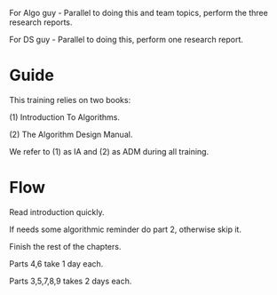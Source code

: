 For Algo guy - Parallel to doing this and team topics, perform the three research reports.

For DS guy - Parallel to doing this, perform one research report.

# Guide

This training relies on two books:

(1) Introduction To Algorithms.

(2) The Algorithm Design Manual.

We refer to (1) as IA and (2) as ADM during all training.

# Flow

Read introduction quickly.

If needs some algorithmic reminder do part 2, otherwise skip it.

Finish the rest of the chapters.

Parts 4,6 take 1 day each.

Parts 3,5,7,8,9 takes 2 days each.
